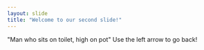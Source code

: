 ```yaml
---
layout: slide
title: "Welcome to our second slide!"
---
```

"Man who sits on toilet, high on pot"
Use the left arrow to go back!

